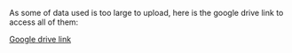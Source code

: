 As some of data used is too large to upload, here is the google drive link to access all of them:

[Google drive link](https://drive.google.com/open?id=1jt2aDdiM545395VwNqfzrO0RSHLJnn2p)
